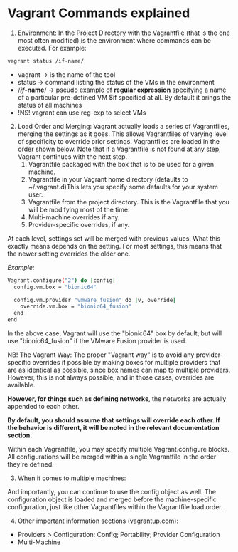 # Vagrant Commands explained

1. Environment: In the Project Directory with the Vagrantfile (that is the one most often modified) is the environment where commands can be executed. For example:

 ```bash
 vagrant status /if-name/
 ```

- vagrant -> is the name of the tool
- status -> command listing the status of the VMs in the environment
- /**$if$-name**/ -> pseudo example of **regular expression** specifying a name of a particular pre-defined VM $if specified at all. By default it brings the status of all machines
- !NS! vagrant can use reg-exp to select VMs

2. Load Order and Merging:
Vagrant actually loads a series of Vagrantfiles, merging the settings as it goes. This allows Vagrantfiles of varying level of specificity to override prior settings. Vagrantfiles are loaded in the order shown below. Note that if a Vagrantfile is not found at any step, Vagrant continues with the next step.
   1. Vagrantfile packaged with the box that is to be used for a given machine.
   2. Vagrantfile in your Vagrant home directory (defaults to ~/.vagrant.d)This lets you specify some defaults for your system user.
   3. Vagrantfile from the project directory. This is the Vagrantfile that you will be modifying most of the time.
   4. Multi-machine overrides if any.
   5. Provider-specific overrides, if any.

At each level, settings set will be merged with previous values. What this exactly means depends on the setting. For most settings, this means that the newer setting overrides the older one.

*Example:*

```bash
Vagrant.configure("2") do |config|
  config.vm.box = "bionic64"

  config.vm.provider "vmware_fusion" do |v, override|
    override.vm.box = "bionic64_fusion"
  end
end
```

In the above case, Vagrant will use the "bionic64" box by default, but will use "bionic64_fusion" if the VMware Fusion provider is used.

 NB! The Vagrant Way:
 The proper "Vagrant way" is to avoid any provider-specific overrides if possible by making boxes for multiple providers that are as identical as possible, since box names can map to multiple providers. However, this is not always possible, and in those cases, overrides are available.

**However, for things such as defining networks**, the networks are actually appended to each other.

**By default, you should assume that settings will override each other. If the behavior is different, it will be noted in the relevant documentation section.**

Within each Vagrantfile, you may specify multiple Vagrant.configure blocks. All configurations will be merged within a single Vagrantfile in the order they're defined.

3. When it comes to multiple machines:

And importantly, you can continue to use the config object as well. The configuration object is loaded and merged before the machine-specific configuration, just like other Vagrantfiles within the Vagrantfile load order.

4. Other important information sections (vagrantup.com):
 - Providers > Configuration:
 Config; Portability; Provider Configuration
 - Multi-Machine